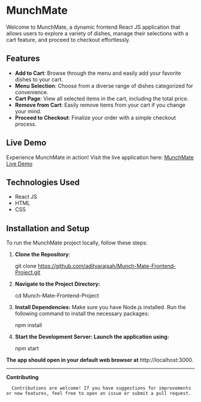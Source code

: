 # MunchMate

Welcome to MunchMate, a dynamic frontend React JS application that allows users to explore a variety of dishes, manage their selections with a cart feature, and proceed to checkout effortlessly.

## Features

- **Add to Cart**: Browse through the menu and easily add your favorite dishes to your cart.
- **Menu Selection**: Choose from a diverse range of dishes categorized for convenience.
- **Cart Page**: View all selected items in the cart, including the total price.
- **Remove from Cart**: Easily remove items from your cart if you change your mind.
- **Proceed to Checkout**: Finalize your order with a simple checkout process.

## Live Demo

Experience MunchMate in action! Visit the live application here: [MunchMate Live Demo](https://adityarajsah.github.io/Munch-Mate-Frontend-Project-/)

## Technologies Used

- React JS
- HTML
- CSS

## Installation and Setup

To run the MunchMate project locally, follow these steps:

1. **Clone the Repository**:

   git clone https://github.com/adityarajsah/Munch-Mate-Frontend-Project.git

2. **Navigate to the Project Directory:**
   
     cd Munch-Mate-Frontend-Project

3. **Install Dependencies:** Make sure you have Node.js installed. Run the following command to install the necessary packages:

     npm install

4. **Start the Development Server: Launch the application using:**

     npm start

**The app should open in your default web browser at** http://localhost:3000.

***

**Contributing**

      Contributions are welcome! If you have suggestions for improvements or new features, feel free to open an issue or submit a pull request.
